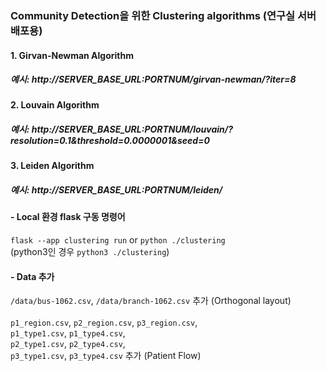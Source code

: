 ### Community Detection을 위한 Clustering algorithms (연구실 서버 배포용)
#### 1. Girvan-Newman Algorithm
##### 예시: http://SERVER_BASE_URL:PORTNUM/girvan-newman/?iter=8
#### 2. Louvain Algorithm
##### 예시: http://SERVER_BASE_URL:PORTNUM/louvain/?resolution=0.1&threshold=0.0000001&seed=0
#### 3. Leiden Algorithm
##### 예시: http://SERVER_BASE_URL:PORTNUM/leiden/

#### - Local 환경 flask 구동 명령어
`flask --app clustering run` or `python ./clustering` <br/>
(python3인 경우 `python3 ./clustering`)

#### - Data 추가
`/data/bus-1062.csv`, `/data/branch-1062.csv` 추가 (Orthogonal layout) <br/><br/>
`p1_region.csv`, `p2_region.csv`, `p3_region.csv`, <br/>
`p1_type1.csv`, `p1_type4.csv`, <br/>
`p2_type1.csv`, `p2_type4.csv`, <br/>
`p3_type1.csv`, `p3_type4.csv` 추가 (Patient Flow)
